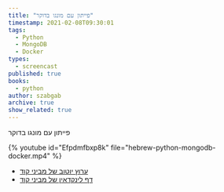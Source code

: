```yaml
---
title: "פייתון עם מונגו בדוקר"
timestamp: 2021-02-08T09:30:01
tags:
  - Python
  - MongoDB
  - Docker
types:
  - screencast
published: true
books:
  - python
author: szabgab
archive: true
show_related: true
---
```



פייתון עם מונגו בדוקר


{% youtube id="Efpdmfbxp8k" file="hebrew-python-mongodb-docker.mp4" %}

* [ערוץ יוטוב של מביני קוד](/youtube)
* [דף לינקדאין של מביני קוד](/linkedin)

